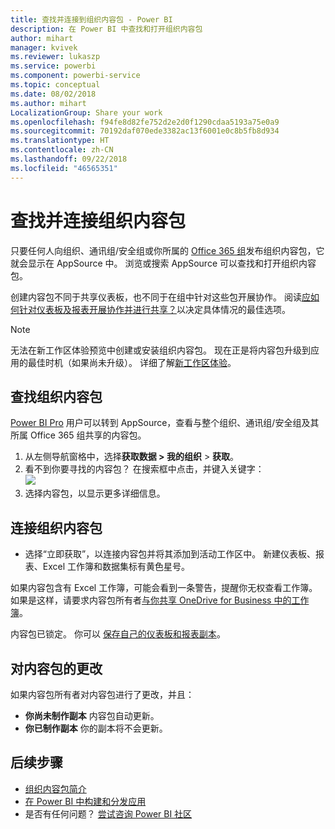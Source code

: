 ```yaml
---
title: 查找并连接到组织内容包 - Power BI
description: 在 Power BI 中查找和打开组织内容包
author: mihart
manager: kvivek
ms.reviewer: lukaszp
ms.service: powerbi
ms.component: powerbi-service
ms.topic: conceptual
ms.date: 08/02/2018
ms.author: mihart
LocalizationGroup: Share your work
ms.openlocfilehash: f94fe8d82fe752d2e2d0f1290cdaa5193a75e0a9
ms.sourcegitcommit: 70192daf070ede3382ac13f6001e0c8b5fb8d934
ms.translationtype: HT
ms.contentlocale: zh-CN
ms.lasthandoff: 09/22/2018
ms.locfileid: "46565351"
---
```

# <a name="find-and-connect-to-an-organizational-content-pack"></a>查找并连接组织内容包

只要任何人向组织、通讯组/安全组或你所属的 [Office 365 组](https://support.office.com/article/Create-a-group-in-Office-365-7124dc4c-1de9-40d4-b096-e8add19209e9)发布组织内容包，它就会显示在 AppSource 中。  浏览或搜索 AppSource 可以查找和打开组织内容包。

创建内容包不同于共享仪表板，也不同于在组中针对这些包开展协作。 阅读[应如何针对仪表板及报表开展协作并进行共享？](../service-how-to-collaborate-distribute-dashboards-reports.md)以决定具体情况的最佳选项。

> [!NOTE]
> 无法在新工作区体验预览中创建或安装组织内容包。 现在正是将内容包升级到应用的最佳时机（如果尚未升级）。 详细了解[新工作区体验](../service-create-the-new-workspaces.md)。
> 

## <a name="find-an-organizational-content-pack"></a>查找组织内容包
[Power BI Pro](https://powerbi.microsoft.com/pricing) 用户可以转到 AppSource，查看与整个组织、通讯组/安全组及其所属 Office 365 组共享的内容包。  

1. 从左侧导航窗格中，选择**获取数据 \> 我的组织** \> **获取**。
2. 看不到你要寻找的内容包？ 在搜索框中点击，并键入关键字：  
    ![](media/end-user-content-pack/cp_searchbox.png)
3. 选择内容包，以显示更多详细信息。

## <a name="connect-to-an-organizational-content-pack"></a>连接组织内容包
* 选择“立即获取”，以连接内容包并将其添加到活动工作区中。 新建仪表板、报表、Excel 工作簿和数据集标有黄色星号。

如果内容包含有 Excel 工作簿，可能会看到一条警告，提醒你无权查看工作簿。 如果是这样，请要求内容包所有者[与你共享 OneDrive for Business 中的工作簿](https://support.office.com/en-us/article/Share-documents-or-folders-in-Office-365-1fe37332-0f9a-4719-970e-d2578da4941c)。 

内容包已锁定。 你可以 [保存自己的仪表板和报表副本](../service-organizational-content-pack-copy-refresh-access.md)。 

## <a name="changes-to-the-content-pack"></a>对内容包的更改
如果内容包所有者对内容包进行了更改，并且： 

* **你尚未制作副本** 内容包自动更新。
* **你已制作副本** 你的副本将不会更新。 

## <a name="next-steps"></a>后续步骤
* [组织内容包简介](../service-organizational-content-pack-introduction.md)  
* [在 Power BI 中构建和分发应用](end-user-create-apps.md)
* 是否有任何问题？ [尝试咨询 Power BI 社区](http://community.powerbi.com/)

